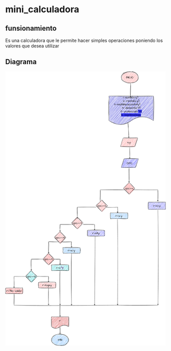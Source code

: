 # mini_calculadora

## funsionamiento
Es una calculadora que le permite hacer simples operaciones poniendo los valores que desea utilizar 

## Diagrama

!["diagramadeflujo"](diagrama.png)


